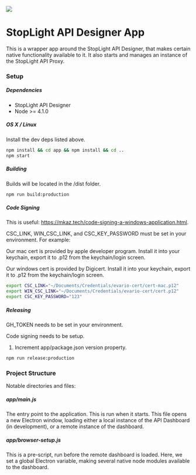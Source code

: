 <img src="http://slack.stoplight.io/badge.svg">

# StopLight API Designer App

This is a wrapper app around the StopLight API Designer, that makes certain native functionality available to it. It also starts and manages an instance of the StopLight API Proxy.

### Setup

##### Dependencies
- StopLight API Designer
- Node >= 4.1.0

##### OS X / Linux

Install the dev deps listed above.

```bash
npm install && cd app && npm install && cd ..
npm start
```

##### Building

Builds will be located in the /dist folder.

```bash
npm run build:production
```

##### Code Signing

This is useful: https://mkaz.tech/code-signing-a-windows-application.html.

CSC_LINK, WIN_CSC_LINK, and CSC_KEY_PASSWORD must be set in your environment. For example:

Our mac cert is provided by apple developer program. Install it into your keychain, export it to .p12 from the keychain/login screen.

Our windows cert is provided by Digicert. Install it into your keychain, export it to .p12 from the keychain/login screen.

```bash
export CSC_LINK="~/Documents/Credentials/evario-cert/cert-mac.p12"
export WIN_CSC_LINK="~/Documents/Credentials/evario-cert/cert.p12"
export CSC_KEY_PASSWORD="123"
```

##### Releasing

GH_TOKEN needs to be set in your environment.

Code signing needs to be setup.

1. Increment app/package.json version property.

```bash
npm run release:production
```

### Project Structure

Notable directories and files:

##### app/main.js

The entry point to the application. This is run when it starts. This file opens a new Electron window, loading either a local instance of the API Dashboard (in development), or a remote instance of the dashboard.

##### app/browser-setup.js

This is a pre-script, run before the remote dashboard is loaded. Here, we set a global Electron variable, making several native node modules available to the dashboard.
